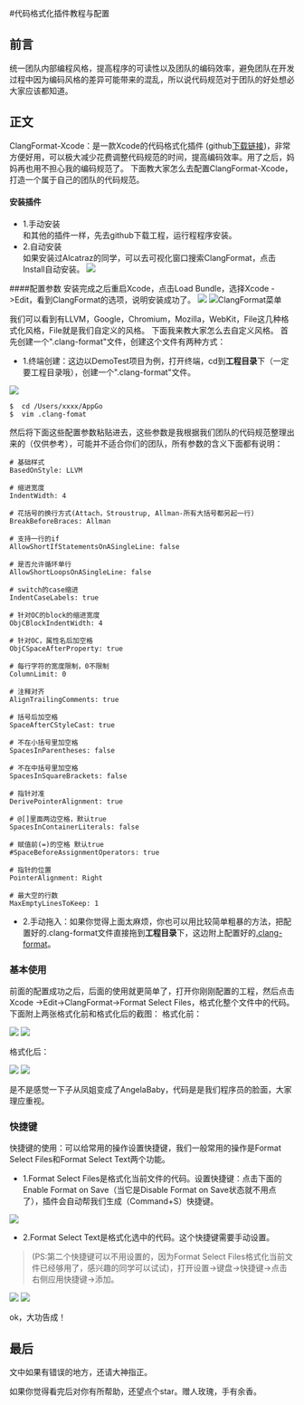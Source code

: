 #代码格式化插件教程与配置
## 前言
统一团队内部编程风格，提高程序的可读性以及团队的编码效率，避免团队在开发过程中因为编码风格的差异可能带来的混乱，所以说代码规范对于团队的好处想必大家应该都知道。
## 正文
ClangFormat-Xcode：是一款Xcode的代码格式化插件 (github[下载链接](https://github.com/travisjeffery/ClangFormat-Xcode))，非常方便好用，可以极大减少花费调整代码规范的时间，提高编码效率。用了之后，妈妈再也用不担心我的编码规范了。
下面教大家怎么去配置ClangFormat-Xcode，打造一个属于自己的团队的代码规范。
#### 安装插件
* 1.手动安装                          
和其他的插件一样，先去github下载工程，运行程程序安装。
* 2.自动安装           
如果安装过Alcatraz的同学，可以去可视化窗口搜索ClangFormat，点击Install自动安装。
![](http://upload-images.jianshu.io/upload_images/1321491-0e7c3785b41f96a5.png?imageMogr2/auto-orient/strip%7CimageView2/2/w/1240)  

####配置参数
安装完成之后重启Xcode，点击Load Bundle，选择Xcode ->Edit，看到ClangFormat的选项，说明安装成功了。
![](http://upload-images.jianshu.io/upload_images/1321491-4cc76d071be9e3f6.jpeg?imageMogr2/auto-orient/strip%7CimageView2/2/w/1240)
![ClangFormat菜单](http://upload-images.jianshu.io/upload_images/1321491-d3c30dadd0d4f3e5.jpeg?imageMogr2/auto-orient/strip%7CimageView2/2/w/1240)

我们可以看到有LLVM，Google，Chromium，Mozilla，WebKit，File这几种格式化风格，File就是我们自定义的风格。
下面我来教大家怎么去自定义风格。
首先创建一个".clang-format"文件，创建这个文件有两种方式：
* 1.终端创建：这边以DemoTest项目为例，打开终端，cd到**工程目录**下（一定要工程目录哦），创建一个".clang-format"文件。

![](http://upload-images.jianshu.io/upload_images/1321491-815db48a6114af89.png?imageMogr2/auto-orient/strip%7CimageView2/2/w/1240)
```objc
$  cd /Users/xxxx/AppGo
$  vim .clang-fomat
```
然后将下面这些配置参数粘贴进去，这些参数是我根据我们团队的代码规范整理出来的（仅供参考），可能并不适合你们的团队，所有参数的含义下面都有说明：

``` objc
# 基础样式
BasedOnStyle: LLVM

# 缩进宽度
IndentWidth: 4

# 花括号的换行方式(Attach，Stroustrup, Allman-所有大括号都另起一行)
BreakBeforeBraces: Allman

# 支持一行的if
AllowShortIfStatementsOnASingleLine: false

# 是否允许循环单行
AllowShortLoopsOnASingleLine: false

# switch的case缩进
IndentCaseLabels: true

# 针对OC的block的缩进宽度
ObjCBlockIndentWidth: 4

# 针对OC，属性名后加空格
ObjCSpaceAfterProperty: true

# 每行字符的宽度限制，0不限制
ColumnLimit: 0

# 注释对齐
AlignTrailingComments: true

# 括号后加空格
SpaceAfterCStyleCast: true

# 不在小括号里加空格
SpacesInParentheses: false

# 不在中括号里加空格
SpacesInSquareBrackets: false

# 指针对准
DerivePointerAlignment: true

# @[]里面两边空格，默认true
SpacesInContainerLiterals: false

# 赋值前(=)的空格 默认true
#SpaceBeforeAssignmentOperators: true

# 指针的位置
PointerAlignment: Right

# 最大空的行数
MaxEmptyLinesToKeep: 1
```

*  2.手动拖入：如果你觉得上面太麻烦，你也可以用比较简单粗暴的方法，把配置好的.clang-format文件直接拖到**工程目录**下，这边附上配置好的[.clang-format](https://github.com/leejayID/ClangFormat.git)。

### 基本使用
前面的配置成功之后，后面的使用就更简单了，打开你刚刚配置的工程，然后点击Xcode ->Edit->ClangFormat->Format Select Files，格式化整个文件中的代码。
下面附上两张格式化前和格式化后的截图：
格式化前：

![](http://upload-images.jianshu.io/upload_images/1321491-d227c40febbcc946.png?imageMogr2/auto-orient/strip%7CimageView2/2/w/1240)
![](http://upload-images.jianshu.io/upload_images/1321491-0b8f91bf5464b27a.jpeg?imageMogr2/auto-orient/strip%7CimageView2/2/w/1240)

格式化后：

![](http://upload-images.jianshu.io/upload_images/1321491-9c7eb4f8894e0d8e.png?imageMogr2/auto-orient/strip%7CimageView2/2/w/1240)
![](http://upload-images.jianshu.io/upload_images/1321491-c58a6704da070702.jpeg?imageMogr2/auto-orient/strip%7CimageView2/2/w/1240)

是不是感觉一下子从凤姐变成了AngelaBaby，代码是是我们程序员的脸面，大家理应重视。
### 快捷键
快捷键的使用：可以给常用的操作设置快捷键，我们一般常用的操作是Format Select Files和Format Select Text两个功能。
* 1.Format Select Files是格式化当前文件的代码。设置快捷键：点击下面的Enable Format on Save（当它是Disable Format on Save状态就不用点了），插件会自动帮我们生成（Command+S）快捷键。

![](http://upload-images.jianshu.io/upload_images/1321491-782d411cc8723a4e.jpeg?imageMogr2/auto-orient/strip%7CimageView2/2/w/1240)
* 2.Format Select Text是格式化选中的代码。这个快捷键需要手动设置。
> (PS:第二个快捷键可以不用设置的，因为Format Select Files格式化当前文件已经够用了，感兴趣的同学可以试试)，打开设置->键盘->快捷键->点击右侧应用快捷键->添加。

![](http://upload-images.jianshu.io/upload_images/1321491-ea68021e8b27f1ca.jpeg?imageMogr2/auto-orient/strip%7CimageView2/2/w/1240)
![](http://upload-images.jianshu.io/upload_images/1321491-18cbc31a63907da5.jpeg?imageMogr2/auto-orient/strip%7CimageView2/2/w/1240)

ok，大功告成！

## 最后
文中如果有错误的地方，还请大神指正。

如果你觉得看完后对你有所帮助，还望点个star。赠人玫瑰，手有余香。

